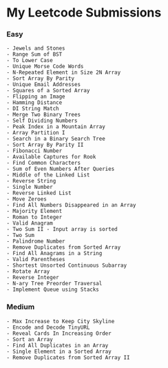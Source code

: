 # My Leetcode Submissions

### Easy

	- Jewels and Stones
	- Range Sum of BST
	- To Lower Case
	- Unique Morse Code Words
	- N-Repeated Element in Size 2N Array
	- Sort Array By Parity 
	- Unique Email Addresses
	- Squares of a Sorted Array
	- Flipping an Image
	- Hamming Distance 
	- DI String Match 
	- Merge Two Binary Trees
	- Self Dividing Numbers 
	- Peak Index in a Mountain Array 
	- Array Partition I 
	- Search in a Binary Search Tree
	- Sort Array By Parity II
	- Fibonacci Number  
	- Available Captures for Rook  
	- Find Common Characters 
	- Sum of Even Numbers After Queries 
	- Middle of the Linked List 
	- Reverse String 
	- Single Number 
	- Reverse Linked List 
	- Move Zeroes    
	- Find All Numbers Disappeared in an Array
	- Majority Element 
	- Roman to Integer  
	- Valid Anagram 
	- Two Sum II - Input array is sorted 
	- Two Sum 
	- Palindrome Number 
	- Remove Duplicates from Sorted Array
	- Find All Anagrams in a String
	- Valid Parentheses 
	- Shortest Unsorted Continuous Subarray
	- Rotate Array  
	- Reverse Integer 
	- N-ary Tree Preorder Traversal 
	- Implement Queue using Stacks
  
### Medium
	
	- Max Increase to Keep City Skyline
	- Encode and Decode TinyURL
	- Reveal Cards In Increasing Order
	- Sort an Array   
	- Find All Duplicates in an Array 
	- Single Element in a Sorted Array
	- Remove Duplicates from Sorted Array II 